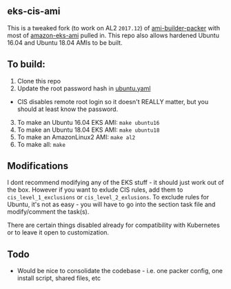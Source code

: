 ## eks-cis-ami

This is a tweaked fork (to work on AL2 `2017.12`) of [ami-builder-packer](https://github.com/awslabs/ami-builder-packer) with most of [amazon-eks-ami](https://github.com/awslabs/amazon-eks-ami) pulled in. This repo also allows hardened Ubuntu 16.04 and Ubuntu 18.04 AMIs to be built. 

## To build:

1. Clone this repo
2. Update the root password hash in [ubuntu.yaml](ansible/ubuntu.yaml)
  * CIS disables remote root login so it doesn't REALLY matter, but you should at least know the password.
3. To make an Ubuntu 16.04 EKS AMI: `make ubuntu16`
4. To make an Ubuntu 18.04 EKS AMI: `make ubuntu18`
5. To make an AmazonLinux2 AMI: `make al2`
6. To make all: `make`

## Modifications

I dont recommend modifying any of the EKS stuff - it should just work out of the box. However if you want to exlude CIS rules, add them to `cis_level_1_exclusions` or `cis_level_2_exlusions`. To exclude rules for Ubuntu, it's not as easy - you will have to go into the section task file and modify/comment the task(s). 

There are certain things disabled already for compatibility with Kubernetes or to leave it open to customization.

## Todo

* Would be nice to consolidate the codebase - i.e. one packer config, one install script, shared files, etc

